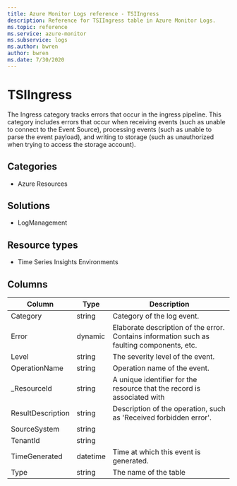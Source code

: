 ```yaml
---
title: Azure Monitor Logs reference - TSIIngress
description: Reference for TSIIngress table in Azure Monitor Logs.
ms.topic: reference
ms.service: azure-monitor
ms.subservice: logs
ms.author: bwren
author: bwren
ms.date: 7/30/2020
---
```


# TSIIngress

 The Ingress category tracks errors that occur in the ingress pipeline. This category includes errors that occur when receiving events (such as unable to connect to the Event Source), processing events (such as unable to parse the event payload), and writing to storage (such as unauthorized when trying to access the storage account).

## Categories

- Azure Resources
## Solutions

- LogManagement
## Resource types

- Time Series Insights Environments




## Columns

|Column|Type|Description|
|---|---|---|
|Category|string|Category of the log event.|
|Error|dynamic|Elaborate description of the error. Contains information such as faulting components, etc.|
|Level|string|The severity level of the event.|
|OperationName|string|Operation name of the event.|
|_ResourceId|string|A unique identifier for the resource that the record is associated with|
|ResultDescription|string|Description of the operation, such as 'Received forbidden error'.|
|SourceSystem|string||
|TenantId|string||
|TimeGenerated|datetime|Time at which this event is generated.|
|Type|string|The name of the table|
